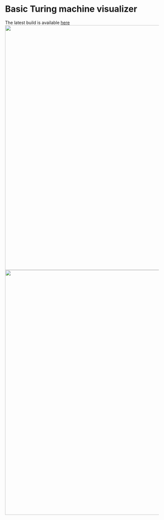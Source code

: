 # Basic Turing machine visualizer
The latest build is available [here](https://tomyk9991.github.io/TMVisualizer/)
<img src="https://i.imgur.com/OriLflB.png" width="800">
<img src="https://i.imgur.com/BdW0397.png" width="800">
